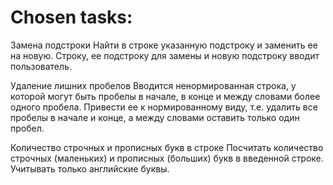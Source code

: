 # Chosen tasks:

Замена подстроки
Найти в строке указанную подстроку и заменить ее на новую. Строку, ее подстроку для замены и новую подстроку вводит пользователь.

Удаление лишних пробелов
Вводится ненормированная строка, у которой могут быть пробелы в начале, в конце и между словами более одного пробела. Привести ее к нормированному виду, т.е. удалить все пробелы в начале и конце, а между словами оставить только один пробел.

Количество строчных и прописных букв в строке
Посчитать количество строчных (маленьких) и прописных (больших) букв в введенной строке. Учитывать только английские буквы.
